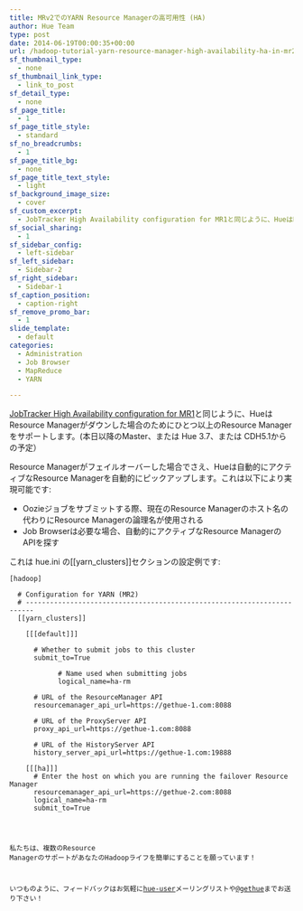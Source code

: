 ```yaml
---
title: MRv2でのYARN Resource Managerの高可用性 (HA)
author: Hue Team
type: post
date: 2014-06-19T00:00:35+00:00
url: /hadoop-tutorial-yarn-resource-manager-high-availability-ha-in-mr2-2/
sf_thumbnail_type:
  - none
sf_thumbnail_link_type:
  - link_to_post
sf_detail_type:
  - none
sf_page_title:
  - 1
sf_page_title_style:
  - standard
sf_no_breadcrumbs:
  - 1
sf_page_title_bg:
  - none
sf_page_title_text_style:
  - light
sf_background_image_size:
  - cover
sf_custom_excerpt:
  - JobTracker High Availability configuration for MR1と同じように、HueはResource Managerがダウンした場合のためにひとつ以上のResource Managerをサポートします。...
sf_social_sharing:
  - 1
sf_sidebar_config:
  - left-sidebar
sf_left_sidebar:
  - Sidebar-2
sf_right_sidebar:
  - Sidebar-1
sf_caption_position:
  - caption-right
sf_remove_promo_bar:
  - 1
slide_template:
  - default
categories:
  - Administration
  - Job Browser
  - MapReduce
  - YARN

---
```

[JobTracker High Availability configuration for MR1][1]と同じように、HueはResource Managerがダウンした場合のためにひとつ以上のResource Managerをサポートします。(本日以降のMaster、または Hue 3.7、または CDH5.1からの予定）

Resource Managerがフェイルオーバーした場合でさえ、Hueは自動的にアクティブなResource Managerを自動的にピックアップします。これは以下により実現可能です:

  * Oozieジョブをサブミットする際、現在のResource Managerのホスト名の代わりにResource Managerの論理名が使用される
  * Job Browserは必要な場合、自動的にアクティブなResource ManagerのAPIを探す

これは hue.ini の[[yarn_clusters]]セクションの設定例です:

<pre><code class="bash">[hadoop]

  # Configuration for YARN (MR2)
  # ------------------------------------------------------------------------
  [[yarn_clusters]]

    [[[default]]]

      # Whether to submit jobs to this cluster
      submit_to=True

            # Name used when submitting jobs
            logical_name=ha-rm

      # URL of the ResourceManager API
      resourcemanager_api_url=https://gethue-1.com:8088

      # URL of the ProxyServer API
      proxy_api_url=https://gethue-1.com:8088

      # URL of the HistoryServer API
      history_server_api_url=https://gethue-1.com:19888

    [[[ha]]]
      # Enter the host on which you are running the failover Resource Manager
      resourcemanager_api_url=https://gethue-2.com:8088
      logical_name=ha-rm
      submit_to=True
</pre>

私たちは、複数のResource ManagerのサポートがあなたのHadoopライフを簡単にすることを願っています！

いつものように、フィードバックはお気軽に[hue-user][2]メーリングリストや[@gethue][3]までお送り下さい！

 [1]: https://gethue.com/jobtracker-high-availability-ha-in-mr1/
 [2]: http://groups.google.com/a/cloudera.org/group/hue-user
 [3]: https://twitter.com/gethue